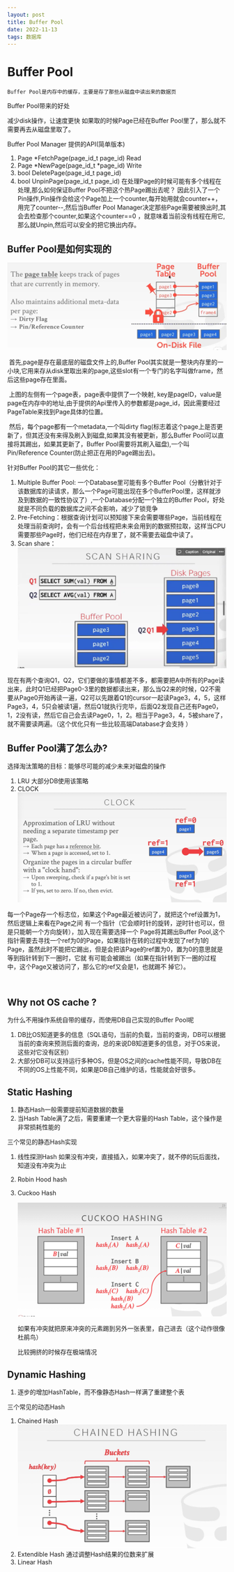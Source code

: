 ```yaml
---
layout: post
title: Buffer Pool
date: 2022-11-13
tags: 数据库
---
```


# Buffer Pool



`Buffer Pool是内存中的缓存，主要是存了那些从磁盘中读出来的数据页`

Buffer Pool带来的好处

减少disk操作，让速度更快  如果取的时候Page已经在Buffer Pool里了，那么就不需要再去从磁盘里取了。



Buffer Pool Manager 提供的API(简单版本)

1. Page  *FetchPage(page_id_t  page_id)   Read
2. Page *NewPage(page_id_t  *page_id)    Write
3. bool   DeletePage(page_id_t  page_id)
4. bool   UnpinPage(page_id_t  page_id)  在处理Page的时候可能有多个线程在处理,那么如何保证Buffer Pool不把这个热Page踢出去呢？ 因此引入了一个Pin操作,Pin操作会给这个Page加上一个counter,每开始用就会counter++，用完了counter--,然后当Buffer Pool Manager决定那些Page需要被换出时,其会去检查那个counter,如果这个counter==0 ，就意味着当前没有线程在用它,那么就Unpin,然后可以安全的把它换出内存。



## Buffer Pool是如何实现的

![](/images/posts/database/image-20221111200343030.png)

​		首先,page是存在最底层的磁盘文件上的,Buffer Pool其实就是一整块内存里的一小块,它用来存从disk里取出来的page,这些slot有一个专门的名字叫做frame，然后这些page存在里面。

​		上图的左侧有一个page表，page表中提供了一个映射, key是pageID，value是page在内存中的地址,由于提供的Api里传入的参数都是page_id，因此需要经过PageTable来找到Page具体的位置。

​		然后，每个page都有一个metadata,一个叫dirty flag(标志着这个page上是否更新了，但其还没有来得及刷入到磁盘,如果其没有被更新，那么Buffer Pool可以直接将其踢出，如果其更新了，Buffer Pool需要将其刷入磁盘),一个叫Pin/Reference Counter(防止把正在用的Page踢出去)。

针对Buffer Pool的其它一些优化：

1. Multiple Buffer Pool: 一个Database里可能有多个Buffer Pool（分散针对于该数据库的读请求，那么一个Page可能出现在多个BufferPool里，这样就涉及到数据的一致性协议了）,一个Database分配一个独立的Buffer Pool，好处就是不同负载的数据库之间不会影响，减少了锁竞争
2. Pre-Fetching：根据查询计划可以预知接下来会需要哪些Page，当前线程在处理当前查询时，会有一个后台线程把未来会用到的数据预拉取，这样当CPU需要那些Page时，他们已经在内存里了，就不需要去磁盘中读了。
3. Scan share：![](/images/posts/database/image-20221112155954145.png)

​			现在有两个查询Q1，Q2，它们要做的事情都差不多，都需要把A中所有的Page读出来，此时Q1已经把Page0-3里的数据都读出来，那么当Q2来的时候，Q2不需要从Page0开始再读一遍，Q2可以先跟着Q1的cursor一起读Page3，4，5，这样Page3，4，5只会被读1遍，然后Q1就执行完毕，后面Q2发现自己还有Page0，1，2没有读，然后它自己会去读Page0，1，2。相当于Page3，4，5被share了，就不需要读两遍。（这个优化只有一些比较高端Database才会支持 ）

## Buffer Pool满了怎么办?

选择淘汰策略的目标：能够尽可能的减少未来对磁盘的操作

1. LRU  大部分DB使用该策略
2. CLOCK![](/images/posts/database/https%253A%252F%252Fs3-us-west-2.amazonaws.com%252Fsecure.notion-static.com%252F5befcc1e-2300-44fa-ac0a-553ee4d9032f%252Fclock.jpeg)

​				每一个Page存一个标志位，如果这个Page最近被访问了，就把这个ref设置为1，然后逻辑上来看在Page之间				有一个指针（它会顺时针的旋转，逆时针也可以，但是只能朝一个方向旋转），加入现在需要选择一个          				Page将其踢出Buffer Pool,这个指针需要去寻找一个ref为0的Page，如果指针在转的过程中发现了ref为1的	      				Page，虽然此时不能把它踢出，但是会把该Page的ref置为0，置为0的意思就是等到指针转到下一圈时，它就				有可能会被踢出（如果在指针转到下一圈的过程中，这个Page又被访问了，那么它的ref又会是1，也就踢不				掉它）。

​		  

## Why not OS cache ?

为什么不用操作系统自带的缓存，而使用DB自己实现的Buffer Pool呢

1. DB比OS知道更多的信息（SQL语句，当前的负载，当前的查询，DB可以根据当前的查询来预测后面的查询，总的来说DB知道更多的信息，对于OS来说，这些对它没有区别）
2. 大部分DB可以支持运行多种OS，但是OS之间的cache性能不同，导致DB在不同的OS上性能不同，如果是DB自己维护的话，性能就会好很多。



## Static Hashing 

1. 静态Hash一般需要提前知道数据的数量
2. 当Hash  Table满了之后，需要重建一个更大容量的Hash Table，这个操作是非常损耗性能的

三个常见的静态Hash实现

1. 线性探测Hash  如果没有冲突，直接插入，如果冲突了，就不停的玩后面找，知道没有冲突为止

2. Robin Hood hash 

3. Cuckoo Hash

   ![](/images/posts/database/image-20221112170338941.png)

   如果有冲突就把原来冲突的元素踢到另外一张表里，自己进去（这个动作很像杜鹃鸟）

   比较拥挤的时候存在极端情况 

## Dynamic Hashing

1. 逐步的增加HashTable，而不像静态Hash一样满了重建整个表

三个常见的动态Hash

1. Chained Hash ![](/images/posts/database/https%253A%252F%252Fs3-us-west-2.amazonaws.com%252Fsecure.notion-static.com%252F49ef8a33-d13b-410c-aca6-e3c50800fd06%252Fchained_hashing.jpeg)
2. Extendible Hash   通过调整Hash结果的位数来扩展
3. Linear Hash

